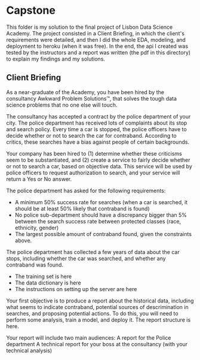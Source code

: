 # Capstone 

This folder is my solution to the final project of Lisbon Data Science Academy. The project consisted in a Client Briefing, in which the client's requirements were detailed, and then I did the whole EDA, modeling, and deployment to heroku (when it was free). In the end, the api I created was tested by the instructors and a report was written (the pdf in this directory) to explain my findings and my solutions.

## Client Briefing  
As a near-graduate of the Academy, you have been hired by the consultancy Awkward Problem Solutions™, that solves the tough data science problems that no one else will touch. 

The consultancy has accepted a contract by the police department of your city. The police department has received lots of complaints about its stop and search policy. Every time a car is stopped, the police officers have to decide whether or not to search the car for contraband. According to critics, these searches have a bias against people of certain backgrounds. 

Your company has been hired to (1) determine whether these criticisms seem to be substantiated, and (2) create a service to fairly decide whether or not to search a car, based on objective data. This service will be used by police officers to request authorization to search, and your service will return a Yes or No answer. 

The police department has asked for the following requirements: 


- A minimum 50% success rate for searches (when a car is searched, it should be at least 50% likely that contraband is found)
- No police sub-department should have a discrepancy bigger than 5% between the search success rate between protected classes (race, ethnicity, gender)  
- The largest possible amount of contraband found, given the constraints above. 


The police department has collected a few years of data about the car stops, including whether the car was searched, and whether any contraband was found. 

- The training set is here
- The data dictionary is here 
- The instructions on setting up the server are here

Your first objective is to produce a report about the historical data, including what seems to indicate contraband, potential sources of descrimination in searches, and proposing potential actions. To do this, you will need to perform some analysis, train a model, and deploy it. 
The report structure is here.

Your report will include two main audiences: 
A report for the Police department 
A technical report for your boss at the consultancy (with your technical analysis)
